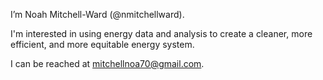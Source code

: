 I’m Noah Mitchell-Ward (@nmitchellward).

I'm interested in using energy data and analysis to create a cleaner, more efficient, and more equitable energy system.

I can be reached at mitchellnoa70@gmail.com.
